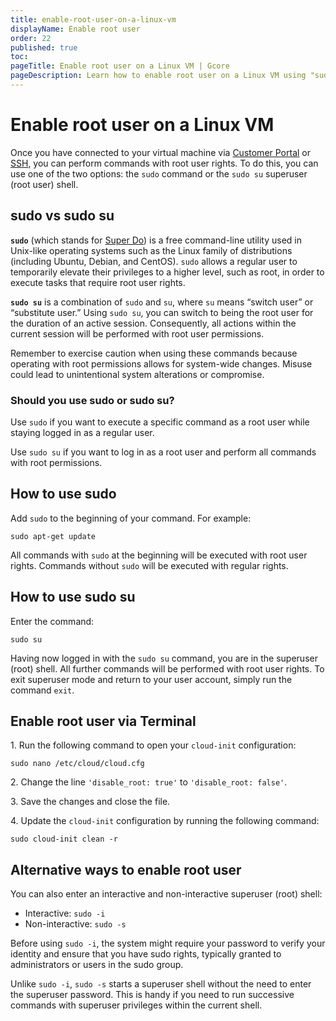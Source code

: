 ```yaml
---
title: enable-root-user-on-a-linux-vm
displayName: Enable root user
order: 22
published: true
toc:
pageTitle: Enable root user on a Linux VM | Gcore
pageDescription: Learn how to enable root user on a Linux VM using "sudo" or "sudo su" commands. Understand the differences and alternative methods.
---
```

# Enable root user on a Linux VM

Once you have connected to your virtual machine via <a href="https://gcore.com/docs/cloud/virtual-instances/connect/connect-to-your-instance-via-control-panel" target="_blank">Customer Portal</a> or <a href="https://gcore.com/docs/cloud/virtual-instances/connect/connect-via-ssh" target="_blank">SSH</a>, you can perform commands with root user rights. To do this, you can use one of the two options: the `sudo` command or the `sudo su` superuser (root user) shell.

## sudo vs sudo su

**`sudo`** (which stands for <a href="https://sudo.ws" target="_blank">Super Do</a>) is a free command-line utility used in Unix-like operating systems such as the Linux family of distributions (including Ubuntu, Debian, and CentOS). `sudo` allows a regular user to temporarily elevate their privileges to a higher level, such as root, in order to execute tasks that require root user rights.

**`sudo su`** is a combination of `sudo` and `su`, where `su` means “switch user” or “substitute user.” Using `sudo su`, you can switch to being the root user for the duration of an active session. Consequently, all actions within the current session will be performed with root user permissions.

Remember to exercise caution when using these commands because operating with root permissions allows for system-wide changes. Misuse could lead to unintentional system alterations or compromise.

### Should you use sudo or sudo su?

Use `sudo` if you want to execute a specific command as a root user while staying logged in as a regular user.

Use `sudo su` if you want to log in as a root user and perform all commands with root permissions.

## How to use sudo

Add `sudo` to the beginning of your command. For example:

```
sudo apt-get update
```

All commands with `sudo` at the beginning will be executed with root user rights. Commands without `sudo` will be executed with regular rights.

## How to use sudo su

Enter the command:
```
sudo su
```
Having now logged in with the `sudo su` command, you are in the superuser (root) shell. All further commands will be performed with root user rights.
To exit superuser mode and return to your user account, simply run the command `exit`.

## Enable root user via Terminal

1\. Run the following command to open your `cloud-init` configuration: 

```
sudo nano /etc/cloud/cloud.cfg
```

2\. Change the line `'disable_root: true'` to `'disable_root: false'`.

3\. Save the changes and close the file. 

4\. Update the `cloud-init` configuration by running the following command:

```
sudo cloud-init clean -r
```

## Alternative ways to enable root user

You can also enter an interactive and non-interactive superuser (root) shell:

- Interactive: `sudo -i`
- Non-interactive: `sudo -s`

Before using `sudo -i`, the system might require your password to verify your identity and ensure that you have sudo rights, typically granted to administrators or users in the sudo group.

Unlike `sudo -i`, `sudo -s` starts a superuser shell without the need to enter the superuser password. This is handy if you need to run successive commands with superuser privileges within the current shell.

